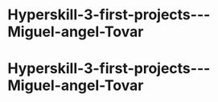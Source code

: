 # Hyperskill-3-first-projects---Miguel-angel-Tovar
# Hyperskill-3-first-projects---Miguel-angel-Tovar

